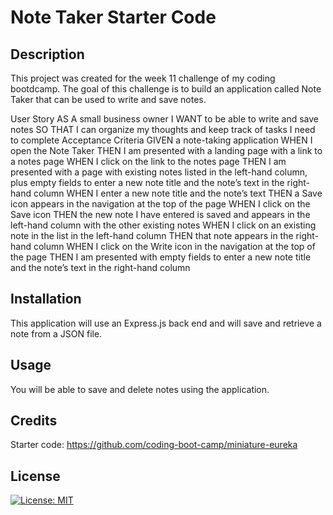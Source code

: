 # Note Taker Starter Code

## Description
This project was created for the week 11 challenge of my coding bootdcamp. The goal of this challenge is to build an application called Note Taker that can be used to write and save notes. 

User Story
AS A small business owner
I WANT to be able to write and save notes
SO THAT I can organize my thoughts and keep track of tasks I need to complete
Acceptance Criteria
GIVEN a note-taking application
WHEN I open the Note Taker
THEN I am presented with a landing page with a link to a notes page
WHEN I click on the link to the notes page
THEN I am presented with a page with existing notes listed in the left-hand column, plus empty fields to enter a new note title and the note’s text in the right-hand column
WHEN I enter a new note title and the note’s text
THEN a Save icon appears in the navigation at the top of the page
WHEN I click on the Save icon
THEN the new note I have entered is saved and appears in the left-hand column with the other existing notes
WHEN I click on an existing note in the list in the left-hand column
THEN that note appears in the right-hand column
WHEN I click on the Write icon in the navigation at the top of the page
THEN I am presented with empty fields to enter a new note title and the note’s text in the right-hand column


## Installation
This application will use an Express.js back end and will save and retrieve a note from a JSON file.

## Usage
You will be able to save and delete notes using the application.

## Credits
Starter code: https://github.com/coding-boot-camp/miniature-eureka

## License
[![License: MIT](https://img.shields.io/badge/License-MIT-yellow.svg)](https://opensource.org/licenses/MIT)